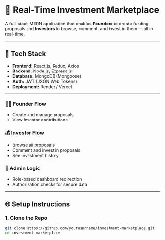 # 💸 Real-Time Investment Marketplace

A full-stack MERN application that enables **Founders** to create funding proposals and **Investors** to browse, comment, and invest in them — all in real-time.

---

## 🚀 Tech Stack

- **Frontend:** React.js, Redux, Axios
- **Backend:** Node.js, Express.js
- **Database:** MongoDB (Mongoose)
- **Auth:** JWT (JSON Web Tokens)
- **Deployment:** Render / Vercel

---

### 🧑‍💼 Founder Flow
- Create and manage proposals
- View investor contributions

### 💰 Investor Flow
- Browse all proposals
- Comment and invest in proposals
- See investment history

### 🧠 Admin Logic
- Role-based dashboard redirection
- Authorization checks for secure data

---

## 🌐 Setup Instructions

### 1. Clone the Repo

```bash
git clone https://github.com/yourusername/investment-marketplace.git
cd investment-marketplace

